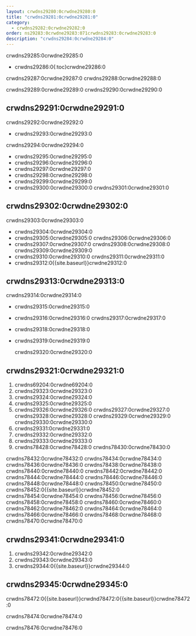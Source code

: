 ```yaml
---
layout: crwdns29280:0crwdne29280:0
title: "crwdns29281:0crwdne29281:0"
category:
  - crwdns29282:0crwdne29282:0
order: ns29283:0crwdne29283:071crwdns29283:0crwdne29283:0
description: "crwdns29284:0crwdne29284:0"
---
```

crwdns29285:0crwdne29285:0

- crwdns29286:0{:toc}crwdne29286:0

crwdns29287:0crwdne29287:0 crwdns29288:0crwdne29288:0

crwdns29289:0crwdne29289:0 crwdns29290:0crwdne29290:0

## crwdns29291:0crwdne29291:0

crwdns29292:0crwdne29292:0

- crwdns29293:0crwdne29293:0

crwdns29294:0crwdne29294:0

- crwdns29295:0crwdne29295:0
- crwdns29296:0crwdne29296:0
- crwdns29297:0crwdne29297:0
- crwdns29298:0crwdne29298:0
- crwdns29299:0crwdne29299:0
- crwdns29300:0crwdne29300:0 crwdns29301:0crwdne29301:0

## crwdns29302:0crwdne29302:0

crwdns29303:0crwdne29303:0

- crwdns29304:0crwdne29304:0
- crwdns29305:0crwdne29305:0 crwdns29306:0crwdne29306:0
- crwdns29307:0crwdne29307:0 crwdns29308:0crwdne29308:0 crwdns29309:0crwdne29309:0
- crwdns29310:0crwdne29310:0 crwdns29311:0crwdne29311:0
- crwdns29312:0{{site.baseurl}}crwdne29312:0

<!--- Check whether the ACL needs to be more open so the services/build can download build images -->

## crwdns29313:0crwdne29313:0

crwdns29314:0crwdne29314:0

- crwdns29315:0crwdne29315:0
- crwdns29316:0crwdne29316:0 crwdns29317:0crwdne29317:0
- crwdns29318:0crwdne29318:0
- crwdns29319:0crwdne29319:0

    crwdns29320:0crwdne29320:0
    

## crwdns29321:0crwdne29321:0

1. crwdns69204:0crwdne69204:0
2. crwdns29323:0crwdne29323:0
3. crwdns29324:0crwdne29324:0 
4. crwdns29325:0crwdne29325:0
5. crwdns29326:0crwdne29326:0 crwdns29327:0crwdne29327:0 crwdns29328:0crwdne29328:0 crwdns29329:0crwdne29329:0 crwdns29330:0crwdne29330:0 
6. crwdns29331:0crwdne29331:0
7. crwdns29332:0crwdne29332:0
8. crwdns29333:0crwdne29333:0
9. crwdns78428:0crwdne78428:0 crwdns78430:0crwdne78430:0

crwdns78432:0crwdne78432:0 crwdns78434:0crwdne78434:0 crwdns78436:0crwdne78436:0 crwdns78438:0crwdne78438:0 crwdns78440:0crwdne78440:0 crwdns78442:0crwdne78442:0 crwdns78444:0crwdne78444:0 crwdns78446:0crwdne78446:0 crwdns78448:0crwdne78448:0 crwdns78450:0crwdne78450:0 crwdns78452:0{{site.baseurl}}crwdne78452:0 crwdns78454:0crwdne78454:0 crwdns78456:0crwdne78456:0 crwdns78458:0crwdne78458:0 crwdns78460:0crwdne78460:0 crwdns78462:0crwdne78462:0 crwdns78464:0crwdne78464:0 crwdns78466:0crwdne78466:0 crwdns78468:0crwdne78468:0 crwdns78470:0crwdne78470:0

## crwdns29341:0crwdne29341:0

1. crwdns29342:0crwdne29342:0
2. crwdns29343:0crwdne29343:0
3. crwdns29344:0{{site.baseurl}}crwdne29344:0

## crwdns29345:0crwdne29345:0

crwdns78472:0{{site.baseurl}}crwdnd78472:0{{site.baseurl}}crwdne78472:0

crwdns78474:0crwdne78474:0

crwdns78476:0crwdne78476:0